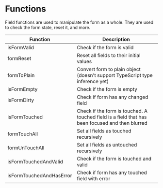 # Functions

Field functions are used to manipulate the form as a whole. They are used to check the form state, reset it, and more.

| **Function**             | **Description**                                                                                 |
| ------------------------ |-------------------------------------------------------------------------------------------------|
| isFormValid              | Check if the form is valid                                                                      |
| formReset                | Reset all fields to their initial values                                                        |
| formToPlain              | Convert form to plain object (doesn't support TypeScript type inference yet)                    |
| isFormEmpty              | Check if the form is empty                                                                      |
| isFormDirty              | Check if form has any changed field                                                             |
| isFormTouched            | Check if the form is touched. A touched field is a field that has been focused and then blurred |
| formTouchAll             | Set all fields as touched recursively                                                           |
| formUnTouchAll           | Set all fields as untouched recursively                                                         |
| isFormTouchedAndValid    | Check if the form is touched and valid                                                          |
| isFormTouchedAndHasError | Check if form has any touched field with error                                                  |
